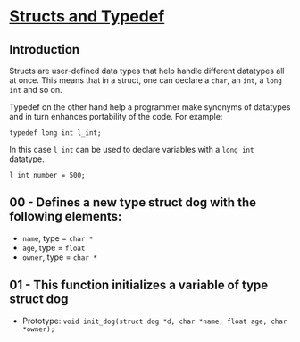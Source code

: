 # <ins>Structs and Typedef</ins>

## Introduction
Structs are user-defined data types that help handle different datatypes all at once. This means that in a struct, one can declare a `char`, an `int`, a `long int` and  so on. 

Typedef on the other hand help a programmer make synonyms of datatypes and in turn enhances portability of the code. For example:
```
typedef long int l_int;
```
In this case `l_int` can be used to declare variables with a `long int` datatype.
```
l_int number = 500;
```

## 00 - Defines a new type struct dog with the following elements:
- `name`, type = `char *`
- `age`, type = `float`
- `owner`, type = `char *`

## 01 - This function initializes a variable of type struct dog
- Prototype: `void init_dog(struct dog *d, char *name, float age, char *owner);`
